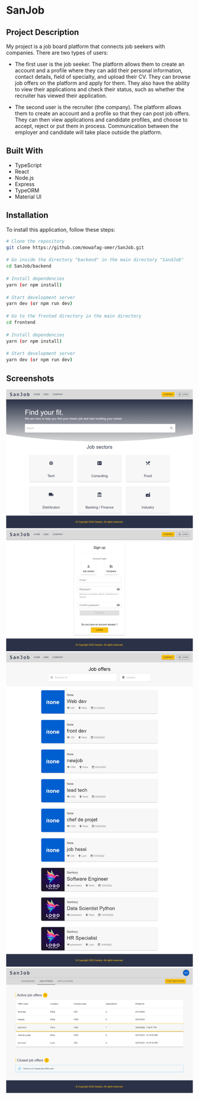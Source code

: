 # SanJob

## Project Description

My project is a job board platform that connects job seekers with companies. There are two types of users:

- The first user is the job seeker. The platform allows them to create an account and a profile where they can add their personal information, contact details, field of specialty, and upload their CV. They can browse job offers on the platform and apply for them. They also have the ability to view their applications and check their status, such as whether the recruiter has viewed their application.

- The second user is the recruiter (the company). The platform allows them to create an account and a profile so that they can post job offers. They can then view applications and candidate profiles, and choose to accept, reject or put them in process. Communication between the employer and candidate will take place outside the platform.

## Built With

- TypeScript
- React
- Node.js
- Express
- TypeORM
- Material UI

## Installation

To install this application, follow these steps:

```bash
# Clone the repository
git clone https://github.com/mowafag-omer/SanJob.git

# Go inside the directory "backend" in the main directory "SandJob"
cd SanJob/backend

# Install dependencies
yarn (or npm install)

# Start development server
yarn dev (or npm run dev)

# Go to the fronted directory in the main directory
cd frontend

# Install dependencies
yarn (or npm install)

# Start development server
yarn dev (or npm run dev)
```

## Screenshots

![Home page](/screenshots/homepage.png)
![Signup](/screenshots/signup.png)
![Job offers](/screenshots/jobOffers.png)
![Company posted jobs](/screenshots/companyPostedJob.png)